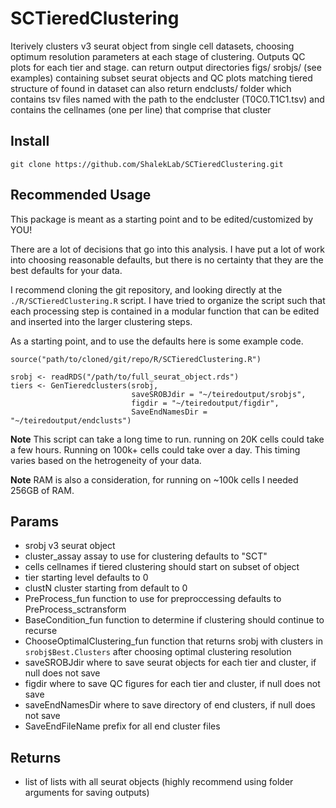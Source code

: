 # SCTieredClustering

Iterively clusters v3 seurat object from single cell datasets, choosing optimum 
resolution parameters at each stage of clustering. Outputs QC plots for each tier and stage.
can return output directories figs/ srobjs/ (see examples) containing subset 
seurat objects and QC plots matching tiered structure of found in dataset
can also return endclusts/ folder which contains tsv files named with the 
path to the endcluster (T0C0.T1C1.tsv) and contains the cellnames (one per line) 
that comprise that cluster

## Install

```
git clone https://github.com/ShalekLab/SCTieredClustering.git
```

## Recommended Usage

This package is meant as a starting point and to be edited/customized by YOU!

There are a lot of decisions that go into this analysis. I have put a lot of 
work into choosing reasonable defaults, but there is no certainty that they are
the best defaults for your data.

I recommend cloning the git repository, and looking directly at the
`./R/SCTieredClustering.R` script. I have tried to organize the script such that
each processing step is contained in a modular function that can be edited and
inserted into the larger clustering steps.

As a starting point, and to use the defaults here is some example code.


```
source("path/to/cloned/git/repo/R/SCTieredClustering.R")

srobj <- readRDS("/path/to/full_seurat_object.rds")
tiers <- GenTieredclusters(srobj,
                           saveSROBJdir = "~/teiredoutput/srobjs",
                           figdir = "~/teiredoutput/figdir",
                           SaveEndNamesDir = "~/teiredoutput/endclusts")
```

**Note** This script can take a long time to run. running on 20K cells could 
take a few hours. Running on 100k+ cells could take over a day. This timing varies
based on the hetrogeneity of your data.

**Note** RAM is also a consideration, for running on ~100k cells I needed 256GB of RAM.

## Params

* srobj v3 seurat object
* cluster_assay assay to use for clustering defaults to "SCT"
* cells cellnames if tiered clustering should start on subset of object
* tier starting level defaults to 0
* clustN cluster starting from default to 0
* PreProcess_fun function to use for preproccessing defaults to PreProcess_sctransform
* BaseCondition_fun function to determine if clustering should continue to recurse
* ChooseOptimalClustering_fun function that returns srobj with clusters in `srobj$Best.Clusters` after choosing optimal clustering resolution
* saveSROBJdir where to save seurat objects for each tier and cluster, if null does not save
* figdir where to save QC figures for each tier and cluster, if null does not save
* saveEndNamesDir where to save directory of end clusters, if null does not save
* SaveEndFileName prefix for all end cluster files

## Returns

* list of lists with all seurat objects (highly recommend using folder arguments for saving outputs)
